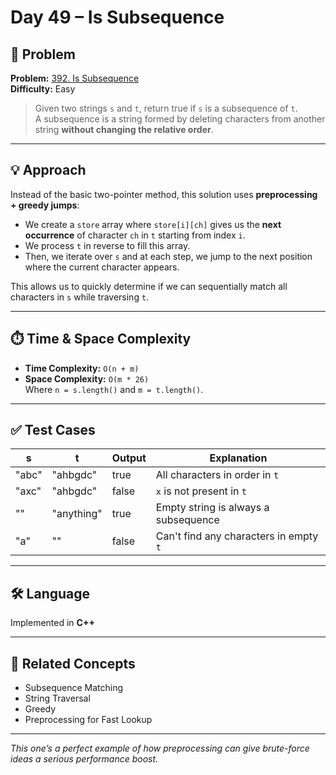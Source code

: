 # Day 49 – Is Subsequence

## 🧩 Problem

**Problem:** [392. Is Subsequence](https://leetcode.com/problems/is-subsequence/)  
**Difficulty:** Easy  

> Given two strings `s` and `t`, return true if `s` is a subsequence of `t`.  
> A subsequence is a string formed by deleting characters from another string **without changing the relative order**.

---

## 💡 Approach

Instead of the basic two-pointer method, this solution uses **preprocessing + greedy jumps**:

- We create a `store` array where `store[i][ch]` gives us the **next occurrence** of character `ch` in `t` starting from index `i`.
- We process `t` in reverse to fill this array.
- Then, we iterate over `s` and at each step, we jump to the next position where the current character appears.

This allows us to quickly determine if we can sequentially match all characters in `s` while traversing `t`.

---

## ⏱️ Time & Space Complexity

- **Time Complexity:** `O(n + m)`  
- **Space Complexity:** `O(m * 26)`  
Where `n = s.length()` and `m = t.length()`.

---

## ✅ Test Cases

| s     | t         | Output | Explanation                                |
|-------|-----------|--------|--------------------------------------------|
| "abc" | "ahbgdc"  | true   | All characters in order in `t`             |
| "axc" | "ahbgdc"  | false  | `x` is not present in `t`                  |
| ""    | "anything"| true   | Empty string is always a subsequence       |
| "a"   | ""        | false  | Can't find any characters in empty `t`     |

---

## 🛠️ Language

Implemented in **C++**

---

## 🔗 Related Concepts

- Subsequence Matching
- String Traversal
- Greedy
- Preprocessing for Fast Lookup

---

_This one’s a perfect example of how preprocessing can give brute-force ideas a serious performance boost._
